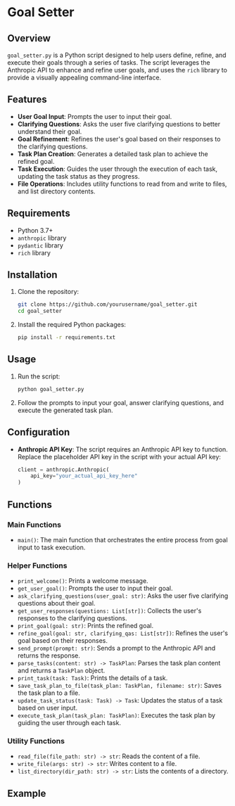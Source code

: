 # Goal Setter

## Overview

`goal_setter.py` is a Python script designed to help users define, refine, and execute their goals through a series of tasks. The script leverages the Anthropic API to enhance and refine user goals, and uses the `rich` library to provide a visually appealing command-line interface.

## Features

- **User Goal Input**: Prompts the user to input their goal.
- **Clarifying Questions**: Asks the user five clarifying questions to better understand their goal.
- **Goal Refinement**: Refines the user's goal based on their responses to the clarifying questions.
- **Task Plan Creation**: Generates a detailed task plan to achieve the refined goal.
- **Task Execution**: Guides the user through the execution of each task, updating the task status as they progress.
- **File Operations**: Includes utility functions to read from and write to files, and list directory contents.

## Requirements

- Python 3.7+
- `anthropic` library
- `pydantic` library
- `rich` library

## Installation

1. Clone the repository:
    ```sh
    git clone https://github.com/yourusername/goal_setter.git
    cd goal_setter
    ```

2. Install the required Python packages:
    ```sh
    pip install -r requirements.txt
    ```

## Usage

1. Run the script:
    ```sh
    python goal_setter.py
    ```

2. Follow the prompts to input your goal, answer clarifying questions, and execute the generated task plan.

## Configuration

- **Anthropic API Key**: The script requires an Anthropic API key to function. Replace the placeholder API key in the script with your actual API key:
    ```python
    client = anthropic.Anthropic(
        api_key="your_actual_api_key_here"
    )
    ```

## Functions

### Main Functions

- `main()`: The main function that orchestrates the entire process from goal input to task execution.

### Helper Functions

- `print_welcome()`: Prints a welcome message.
- `get_user_goal()`: Prompts the user to input their goal.
- `ask_clarifying_questions(user_goal: str)`: Asks the user five clarifying questions about their goal.
- `get_user_responses(questions: List[str])`: Collects the user's responses to the clarifying questions.
- `print_goal(goal: str)`: Prints the refined goal.
- `refine_goal(goal: str, clarifying_qas: List[str])`: Refines the user's goal based on their responses.
- `send_prompt(prompt: str)`: Sends a prompt to the Anthropic API and returns the response.
- `parse_tasks(content: str) -> TaskPlan`: Parses the task plan content and returns a `TaskPlan` object.
- `print_task(task: Task)`: Prints the details of a task.
- `save_task_plan_to_file(task_plan: TaskPlan, filename: str)`: Saves the task plan to a file.
- `update_task_status(task: Task) -> Task`: Updates the status of a task based on user input.
- `execute_task_plan(task_plan: TaskPlan)`: Executes the task plan by guiding the user through each task.

### Utility Functions

- `read_file(file_path: str) -> str`: Reads the content of a file.
- `write_file(args: str) -> str`: Writes content to a file.
- `list_directory(dir_path: str) -> str`: Lists the contents of a directory.

## Example

